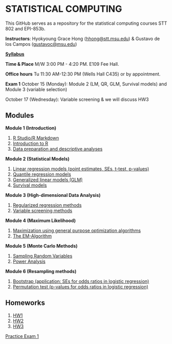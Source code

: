 # STATISTICAL COMPUTING


This GitHub serves as a repository for the statistical computing courses STT 802 and EPI-853b.

**Instructors**: Hyokyoung Grace Hong (hhong@stt.msu.edu) & Gustavo de los Campos (gustavoc@msu.edu)

**[Syllabus](https://app.box.com/s/4l7zea2zvqa1kq3137tujqdx0opiif1z)**

**Time & Place** M/W 	3:00 PM - 4:20 PM. E109 Fee Hall.

**Office hours** Tu 11:30 AM-12:30 PM (Wells Hall C435) or by appointment. 

**Exam 1** October 15 (Monday): Module 2 (LM, QR, GLM, Survival models) and Module 3 (variable selection)

October 17 (Wednesday): Variable screening & we will discuss HW3

## Modules


**Module 1 (Introduction)**

  1. [R Studio/R Markdown](https://github.com/younghhk/STAT_COMP/blob/master/Rmarkdown.md)
  2. [Introduction to R](https://github.com/younghhk/STAT_COMP/blob/master/RIntro.md)
  3. [Data preparation and descriptive analyses](https://github.com/younghhk/STAT_COMP/blob/master/DESCRIPTIVE_STATS.md) 
 

**Module 2 (Statistical Models)**

  1. [Linear regression models (point estimates, SEs, t-test, p-values)](https://github.com/younghhk/STAT_COMP/blob/master/LM.md)
  2. [Quantile regression models](https://github.com/younghhk/STAT_COMP/blob/master/QR.md)
  3. [Generalized linear models (GLM)](https://github.com/younghhk/STAT_COMP/blob/master/GLM.md)
  4. [Survival models](https://github.com/younghhk/STAT_COMP/blob/master/SURVREG.md)
  

**Module 3 (High-dimensional Data Analysis)**

  1. [Regularized regression methods](https://github.com/younghhk/STAT_COMP/blob/master/PENREG.md)
  2. [Variable screening methods](https://github.com/younghhk/STAT_COMP/blob/master/VS.md) 

**Module 4 (Maximum Likelihood)**

  1. [Maximization using general purpose optimization algorithms](https://github.com/gdlc/STAT_COMP/blob/master/OPTIM.md)
  2. [The EM-Algorithm](https://github.com/gdlc/STAT_COMP/blob/master/EM.md)
  
**Module 5 (Monte Carlo Methods)**

  1. [Sampling Random Variables](https://github.com/gdlc/STAT_COMP/blob/master/SAMPLING.md)
  2. [Power Analysis](https://github.com/gdlc/STAT_COMP/blob/master/POWER.md)

**Module 6 (Resampling methods)**

  1.	[Bootstrap (application: SEs for odds ratios in logistic regression)](https://github.com/gdlc/STAT_COMP/blob/master/BOOTSTRAP.md)
  2.	[Permutation test (p-values for odds ratios in logistic regression)](https://github.com/gdlc/STAT_COMP/blob/master/PERMUTATIONS.md)

## Homeworks
1. [HW1](https://github.com/younghhk/STAT_COMP/blob/master/HW1.md)
2. [HW2](https://github.com/younghhk/STAT_COMP/blob/master/HW2.md)
3. [HW3](https://github.com/younghhk/STAT_COMP/blob/master/HW3.md)

[Practice Exam 1](https://app.box.com/s/l5fy0sg5quu6ge9gf6xrqwlsq8nvq4ic)
